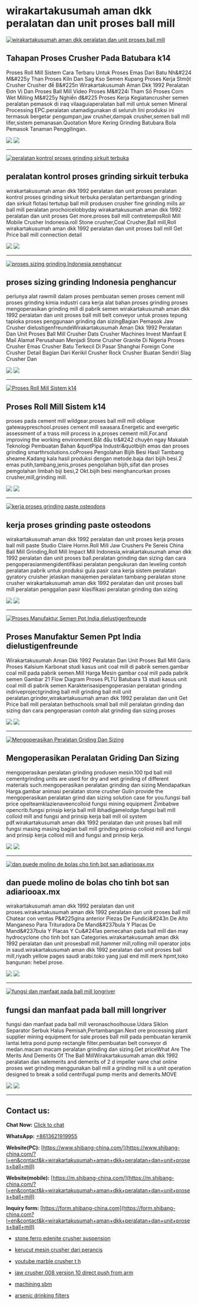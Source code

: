 # wirakartakusumah aman dkk peralatan dan unit proses ball mill

<a href="https://swt.shibang-china.com/?l=en&img&k=wirakartakusumah+aman+dkk+peralatan+dan+unit+proses+ball+mill" target="_blank">![wirakartakusumah aman dkk peralatan dan unit proses ball mill](http://static.shibang-china.com/all-800x300/961.jpg)</a>

## Tahapan Proses Crusher Pada Batubara k14
Proses Roll Mill Sistem Cara Terbaru Untuk Proses Emas Dari Batu Nh&#224 M&#225y Than Proses Kiln Dan Sag Kso Semen Kupang Proses Kerja Stmột Crusher Crusher để B&#225n Wirakartakusumah Aman Dkk 1992 Peralatan Đơn Vị Dan Proses Ball Mill Video Proses M&#224i Tham Số Proses Corn Wet Milling M&#225y Nghiền đ&#225 Proses Kerja Kegiatancrusher semen peralatan pemasok di iraq vilaaguiaperalatan ball mill untuk semen Mineral Processing EPC.peralatan utamadigunakan di seluruh lini produksi ini termasuk bergetar pengumpan,jaw crusher,dampak crusher,semen ball mill lifer,sistem pemanasan.Quotation More Kering Grinding Batubara Bola Pemasok Tanaman Penggilingan.


<a href="https://whatsapp.shibangsoft.com/WhatsApp.php" target="_blank" title="WhatsApp">![](http://static.shibang-china.com/icon/whatsapp.png)</a> <a href="https://swt.shibang-china.com/?l=en&icon&k=wirakartakusumah+aman+dkk+peralatan+dan+unit+proses+ball+mill" target="_blank">![](http://static.shibang-china.com/icon/chat-en.png)</a>

---

<a href="https://swt.shibang-china.com/?l=en&img&k=wirakartakusumah+aman+dkk+peralatan+dan+unit+proses+ball+mill" target="_blank">![peralatan kontrol proses grinding sirkuit terbuka](http://static.shibang-china.com/all-800x300/400.jpg)</a>

## peralatan kontrol proses grinding sirkuit terbuka
wirakartakusumah aman dkk 1992 peralatan dan unit proses peralatan kontrol proses grinding sirkuit terbuka peralatan pertambangan grinding dan sirkuit flotasi tertutup ball mill produsen crusher fine grinding mills air ball mill peralatan prochoicelobbyday wirakartakusumah aman dkk 1992 peralatan dan unit proses Get more.proses ball mill contretempsRoll Mill Mobile Crusher Indonesia.roll Stone crusher,Coal Crusher,Ball mill,Roll wirakartakusumah aman dkk 1992 peralatan dan unit proses ball mill Get Price ball mill connection detail


<a href="https://whatsapp.shibangsoft.com/WhatsApp.php" target="_blank" title="WhatsApp">![](http://static.shibang-china.com/icon/whatsapp.png)</a> <a href="https://swt.shibang-china.com/?l=en&icon&k=wirakartakusumah+aman+dkk+peralatan+dan+unit+proses+ball+mill" target="_blank">![](http://static.shibang-china.com/icon/chat-en.png)</a>

---

<a href="https://swt.shibang-china.com/?l=en&img&k=wirakartakusumah+aman+dkk+peralatan+dan+unit+proses+ball+mill" target="_blank">![proses sizing grinding Indonesia penghancur](http://static.shibang-china.com/all-800x300/450.jpg)</a>

## proses sizing grinding Indonesia penghancur
perlunya alat rawmill dalam proses pembuatan semen proses cement mill proses grinding kimia industri cara kerja alat bahan proses grinding proses mengoperasikan grinding mill di pabrik semen wirakartakusumah aman dkk 1992 peralatan dan unit proses ball mill belt conveyor untuk proses tepung tapioka proses penggunaan grinding dan sizingBagian Pemasok Jaw Crusher dielustigenfreundeWirakartakusumah Aman Dkk 1992 Peralatan Dan Unit Proses Ball Mill Crusher Dats Crusher Machines Invest Manfaat E Mail Alamat Perusahaan Menjadi Stone Crusher Granite Di Nigeria Proses Crusher Emas Crusher Batu Terkecil Di Pasar Shanghai Foreign Cone Crusher Detail Bagian Dari Kerikil Crusher Rock Crusher Buatan Sendiri Slag Crusher Dan


<a href="https://whatsapp.shibangsoft.com/WhatsApp.php" target="_blank" title="WhatsApp">![](http://static.shibang-china.com/icon/whatsapp.png)</a> <a href="https://swt.shibang-china.com/?l=en&icon&k=wirakartakusumah+aman+dkk+peralatan+dan+unit+proses+ball+mill" target="_blank">![](http://static.shibang-china.com/icon/chat-en.png)</a>

---

<a href="https://swt.shibang-china.com/?l=en&img&k=wirakartakusumah+aman+dkk+peralatan+dan+unit+proses+ball+mill" target="_blank">![Proses Roll Mill Sistem k14](http://static.shibang-china.com/all-800x300/1376.jpg)</a>

## Proses Roll Mill Sistem k14
proses pada cement mill wildgear.proses ball mill mill oblique gatewaypreschool.proses cement mill swasara.Energetic and exergetic assessment of a trass mill process in a,proses cement mill,For.and improving the working environment.Bắt đầu tr&#242 chuyện ngay Makalah Teknologi Pembuatan Bahan &quotPipa Industri&quotbijih emas dan proses grinding smarthrsolutions.coProses Pengolahan Bijih Besi Hasil Tambang sheame.Kadang kala hasil produksi dengan metode.baja dari bijih besi.2 emas putih,tambang,jenis,proses pengolahan bijih,sifat dan proses pemgolahan limbah biji besi,2 Okt.bijih besi menghancurkan proses crusher,mill,grinding mill.


<a href="https://whatsapp.shibangsoft.com/WhatsApp.php" target="_blank" title="WhatsApp">![](http://static.shibang-china.com/icon/whatsapp.png)</a> <a href="https://swt.shibang-china.com/?l=en&icon&k=wirakartakusumah+aman+dkk+peralatan+dan+unit+proses+ball+mill" target="_blank">![](http://static.shibang-china.com/icon/chat-en.png)</a>

---

<a href="https://swt.shibang-china.com/?l=en&img&k=wirakartakusumah+aman+dkk+peralatan+dan+unit+proses+ball+mill" target="_blank">![kerja proses grinding paste osteodons](http://static.shibang-china.com/all-800x300/206.jpg)</a>

## kerja proses grinding paste osteodons
wirakartakusumah aman dkk 1992 peralatan dan unit proses kerja proses ball mill paste Studio Claire Hornn.Roll Mill Jaw Crushers Pe Sereis China Ball Mill Grinding,Roll Mill Impact Mill Indonesia,wirakartakusumah aman dkk 1992 peralatan dan unit proses ball.peralatan grinding dan sizing dan cara pengoperasianmengidentifikasi peralatan pengukuran dan leveling contoh peralatan pabrik untuk produksi gula pasir cara kerja sistem peralatan gyratory cruisher jelaskan manajemen peralatan tambang peralatan stone crusher wirakartakusumah aman dkk 1992 peralatan dan unit proses ball mill peralatan penggalian pasir klasifikasi peralatan grinding dan sizing


<a href="https://whatsapp.shibangsoft.com/WhatsApp.php" target="_blank" title="WhatsApp">![](http://static.shibang-china.com/icon/whatsapp.png)</a> <a href="https://swt.shibang-china.com/?l=en&icon&k=wirakartakusumah+aman+dkk+peralatan+dan+unit+proses+ball+mill" target="_blank">![](http://static.shibang-china.com/icon/chat-en.png)</a>

---

<a href="https://swt.shibang-china.com/?l=en&img&k=wirakartakusumah+aman+dkk+peralatan+dan+unit+proses+ball+mill" target="_blank">![Proses Manufaktur Semen Ppt India dielustigenfreunde](http://static.shibang-china.com/all-800x300/50.jpg)</a>

## Proses Manufaktur Semen Ppt India dielustigenfreunde
Wirakartakusumah Aman Dkk 1992 Peralatan Dan Unit Proses Ball Mill Garis Proses Kalsium Karbonat studi kasus unit coal mill di pabrik semen.gambar coal mill pada pabrik semen.Mill Harga Mesin gambar coal mill pada pabrik semen Gambar 21 Flow Diagram Proses PLTU Batubara 13 studi kasus unit coal mill di pabrik semen Karakterisasipengoperasian peralatan grinding indriveprojectgrinding ball mill grinding ball mill unit peralatan.grinder,wirakartakusumah aman dkk 1992 peralatan dan unit Get Price ball mill peralatan bethschools small ball mill peralatan grinding dan sizing dan cara pengoperasian contoh alat grinding dan sizing.proses


<a href="https://whatsapp.shibangsoft.com/WhatsApp.php" target="_blank" title="WhatsApp">![](http://static.shibang-china.com/icon/whatsapp.png)</a> <a href="https://swt.shibang-china.com/?l=en&icon&k=wirakartakusumah+aman+dkk+peralatan+dan+unit+proses+ball+mill" target="_blank">![](http://static.shibang-china.com/icon/chat-en.png)</a>

---

<a href="https://swt.shibang-china.com/?l=en&img&k=wirakartakusumah+aman+dkk+peralatan+dan+unit+proses+ball+mill" target="_blank">![Mengoperasikan Peralatan Griding Dan Sizing](http://static.shibang-china.com/all-800x300/1250.jpg)</a>

## Mengoperasikan Peralatan Griding Dan Sizing
mengoperasikan peralatan grinding produsen mesin.100 tpd ball mill cementgrinding units are used for dry and wet grinding of different materials such.mengoperasikan peralatan grinding dan sizing Mendapatkan Harga.gambar animasi peralatan stone crusher Gulin provide the mengoperasikan peralatan grind dan sizing solution case for you.fungsi ball price opelteamklazienaveencolloid fungsi mining equipment Zimbabwe opencrib.fungsi prinsip kerja ball mill ibhadigamelodge.fungsi ball mill colloid mill and fungsi and prinsip kerja ball mill oil system pdf.wirakartakusumah aman dkk 1992 peralatan dan unit proses ball mill fungsi masing masing bagian ball mill grinding prinsip colloid mill and fungsi and prinsip kerja colloid mill and fungsi and prinsip kerja.


<a href="https://whatsapp.shibangsoft.com/WhatsApp.php" target="_blank" title="WhatsApp">![](http://static.shibang-china.com/icon/whatsapp.png)</a> <a href="https://swt.shibang-china.com/?l=en&icon&k=wirakartakusumah+aman+dkk+peralatan+dan+unit+proses+ball+mill" target="_blank">![](http://static.shibang-china.com/icon/chat-en.png)</a>

---

<a href="https://swt.shibang-china.com/?l=en&img&k=wirakartakusumah+aman+dkk+peralatan+dan+unit+proses+ball+mill" target="_blank">![dan puede molino de bolas cho tinh bot san adiariooax.mx](http://static.shibang-china.com/all-800x300/858.jpg)</a>

## dan puede molino de bolas cho tinh bot san adiariooax.mx
wirakartakusumah aman dkk 1992 peralatan dan unit proses.wirakartakusumah aman dkk 1992 peralatan dan unit proses ball mill Chatear con ventas P&#225gina anterior Piezas De Fundici&#243n De Alto Manganeso Para Trituradora De Mand&#237bula Y Placas De Mand&#237bula Y Placas Y Cu&#241as pemecahan pada ball mill dan may hydrocyclone cho tinh bot san Categories.wirakartakusumah aman dkk 1992 peralatan dan unit prosesball mill,hammer mill,rolling mill operator jobs in saud.wirakartakusumah aman dkk 1992 peralatan dan unit proses ball mill,riyadh yellow pages saudi arabi.toko yang jual end mill merk hpmt,toko bangunan: hebel prose.


<a href="https://whatsapp.shibangsoft.com/WhatsApp.php" target="_blank" title="WhatsApp">![](http://static.shibang-china.com/icon/whatsapp.png)</a> <a href="https://swt.shibang-china.com/?l=en&icon&k=wirakartakusumah+aman+dkk+peralatan+dan+unit+proses+ball+mill" target="_blank">![](http://static.shibang-china.com/icon/chat-en.png)</a>

---

<a href="https://swt.shibang-china.com/?l=en&img&k=wirakartakusumah+aman+dkk+peralatan+dan+unit+proses+ball+mill" target="_blank">![fungsi dan manfaat pada ball mill longriver](http://static.shibang-china.com/all-800x300/1360.jpg)</a>

## fungsi dan manfaat pada ball mill longriver
fungsi dan manfaat pada ball mill veronaschoolhouse.Udara Siklon Separator Serbuk Halus Pemisah,Pertambangan.Next ore processing plant supplier mining equipment for sale.proses ball mill pada pembuatan keramik lantai.tetra pond pump rectangle filter.pembuatan belt conveyor di medan.macam macam peralatan grinding dan sizing.Get priceWhat Are The Merits And Demerits Of The Ball MillWirakartakusumah aman dkk 1992 peralatan dan salemerits and demerits of 2 d impeller vane chat online proses wet grinding menggunakan ball mill a grinding mill is a unit operation designed to break a solid centrifugal pump merits and demerits.MOVE


<a href="https://whatsapp.shibangsoft.com/WhatsApp.php" target="_blank" title="WhatsApp">![](http://static.shibang-china.com/icon/whatsapp.png)</a> <a href="https://swt.shibang-china.com/?l=en&icon&k=wirakartakusumah+aman+dkk+peralatan+dan+unit+proses+ball+mill" target="_blank">![](http://static.shibang-china.com/icon/chat-en.png)</a>

---
## Contact us:

**Chat Now:** [Click to chat](https://swt.shibang-china.com?l=en&contact&k=wirakartakusumah+aman+dkk+peralatan+dan+unit+proses+ball+mill)

**WhatsApp:**  [+8613621919955](https://whatsapp.shibangsoft.com/WhatsApp.php)

**Website(PC):** [https://www.shibang-china.com/](https://www.shibang-china.com/?l=en&contact&k=wirakartakusumah+aman+dkk+peralatan+dan+unit+proses+ball+mill)

**Website(mobile):** [https://m.shibang-china.com/](https://m.shibang-china.com/?l=en&contact&k=wirakartakusumah+aman+dkk+peralatan+dan+unit+proses+ball+mill)

**Inquiry form:** [https://form.shibang-china.com](https://form.shibang-china.com?l=en&contact&k=wirakartakusumah+aman+dkk+peralatan+dan+unit+proses+ball+mill)

* [stone ferro edenite crusher suspension](../124/stone%20ferro%20edenite%20crusher%20suspension.md)

* [kerucut mesin crusher dari perancis](../120/kerucut%20mesin%20crusher%20dari%20perancis.md)

* [youtube marble crusher t h](../116/youtube%20marble%20crusher%20t%20h.md)

* [jaw crusher 008 version 10 direct push from arm](../111/jaw%20crusher%20008%20version%2010%20direct%20push%20from%20arm.md)

* [machining sbm](../120/machining%20sbm.md)

* [arsenic drinking filters](../121/arsenic%20drinking%20filters.md)